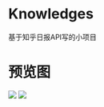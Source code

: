 # Knowledges
基于知乎日报API写的小项目

# 预览图
![](https://github.com/miaoquanwei/Knowledges/blob/master/screenshots/picture1.png)
![](https://github.com/miaoquanwei/Knowledges/blob/master/screenshots/picture2.png)
